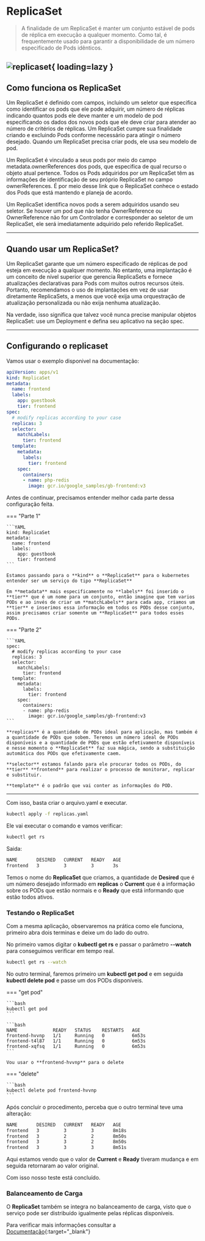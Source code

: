 # ReplicaSet

>A finalidade de um ReplicaSet é manter um conjunto estável de pods de réplica em execução a qualquer momento. Como tal, é frequentemente usado para garantir a disponibilidade de um número especificado de Pods idênticos.

![replicaset](https://i.postimg.cc/Vv6N76BH/image.png){ loading=lazy }
----

## Como funciona os ReplicaSet

Um ReplicaSet é definido com campos, incluindo um seletor que especifica como identificar os pods que ele pode adquirir, um número de réplicas indicando quantos pods ele deve manter e um modelo de pod especificando os dados dos novos pods que ele deve criar para atender ao número de critérios de réplicas. Um ReplicaSet cumpre sua finalidade criando e excluindo Pods conforme necessário para atingir o número desejado. Quando um ReplicaSet precisa criar pods, ele usa seu modelo de pod.

Um ReplicaSet é vinculado a seus pods por meio do campo metadata.ownerReferences dos pods, que especifica de qual recurso o objeto atual pertence. Todos os Pods adquiridos por um ReplicaSet têm as informações de identificação de seu próprio ReplicaSet no campo ownerReferences. É por meio desse link que o ReplicaSet conhece o estado dos Pods que está mantendo e planeja de acordo.

Um ReplicaSet identifica novos pods a serem adquiridos usando seu seletor. Se houver um pod que não tenha OwnerReference ou OwnerReference não for um Controlador e corresponder ao seletor de um ReplicaSet, ele será imediatamente adquirido pelo referido ReplicaSet.

----

## Quando usar um ReplicaSet?

Um ReplicaSet garante que um número especificado de réplicas de pod esteja em execução a qualquer momento. No entanto, uma implantação é um conceito de nível superior que gerencia ReplicaSets e fornece atualizações declarativas para Pods com muitos outros recursos úteis. Portanto, recomendamos o uso de implantações em vez de usar diretamente ReplicaSets, a menos que você exija uma orquestração de atualização personalizada ou não exija nenhuma atualização.

Na verdade, isso significa que talvez você nunca precise manipular objetos ReplicaSet: use um Deployment e defina seu aplicativo na seção spec.

----

## Configurando o replicaset

Vamos usar o exemplo disponivel na documentação:

```YAML
apiVersion: apps/v1
kind: ReplicaSet
metadata:
  name: frontend
  labels:
    app: guestbook
    tier: frontend
spec:
  # modify replicas according to your case
  replicas: 3
  selector:
    matchLabels:
      tier: frontend
  template:
    metadata:
      labels:
        tier: frontend
    spec:
      containers:
      - name: php-redis
        image: gcr.io/google_samples/gb-frontend:v3
```

Antes de continuar, precisamos entender melhor cada parte dessa configuração feita.

=== "Parte 1"

    ```YAML
    kind: ReplicaSet
    metadata:
      name: frontend
      labels:
        app: guestbook
        tier: frontend
    ```

    Estamos passando para o **kind** o **ReplicaSet** para o kubernetes entender ser um serviço do tipo **ReplicaSet**

    Em **metadata** mais especificamente no **labels** foi inserido o **tier** que é um nome para um conjunto, então imagine que tem varios PODs e ao invés de criar um **matchLabels** para cada app, criamos um **tier** e inserimos essa informação em todos os PODs desse conjunto, assim precisamos criar somente um **ReplicaSet** para todos esses PODs.

=== "Parte 2"

    ```YAML
    spec:
      # modify replicas according to your case
      replicas: 3
      selector:
        matchLabels:
          tier: frontend
      template:
        metadata:
          labels:
            tier: frontend
        spec:
          containers:
          - name: php-redis
            image: gcr.io/google_samples/gb-frontend:v3
    ```

    **replicas** é a quantidade de PODs ideal para aplicação, mas também é a quantidade de PODs que sobem. Teremos um número ideal de PODs disponíveis e a quantidade de PODs que estão efetivamente disponíveis e nesse momento o **ReplicaSet** faz sua mágica, sendo a substituição automática dos PODs que efetivamente caem.

    **selector** estamos falando para ele procurar todos os PODs, do **tier** **frontend** para realizar o processo de monitorar, replicar e substituir.

    **template** é o padrão que vai conter as informações do POD.

----

Com isso, basta criar o arquivo.yaml e executar.

```bash
kubectl apply -f replicas.yaml
```

Ele vai executar o comando e vamos verificar:

```bash
kubectl get rs
```

Saida:

```bash
NAME       DESIRED   CURRENT   READY   AGE
frontend   3         3         3       3s
```

Temos o nome do **ReplicaSet** que criamos, a quantidade de **Desired** que é um número desejado informado em **replicas** o **Current** que é a informação sobre os PODs que estão normais e o **Ready** que está informando que estão todos ativos.

### Testando o ReplicaSet

Com a mesma aplicação, observaremos na prática como ele funciona, primeiro abra dois terminas e deixe um do lado do outro.

No primeiro vamos digitar o **kubectl get rs** e passar o parâmetro **--watch** para conseguimos verificar em tempo real.

```bash
kubectl get rs --watch
```

No outro terminal, faremos primeiro um **kubectl get pod** e em seguida **kubectl delete pod** e passe um dos PODs disponíveis.

=== "get pod"

    ```bash
    kubectl get pod
    ```

    ```bash
    NAME             READY   STATUS    RESTARTS   AGE
    frontend-hvvnp   1/1     Running   0          6m53s
    frontend-t4l87   1/1     Running   0          6m53s
    frontend-xqfsq   1/1     Running   0          6m53s
    ```

    Vou usar o **frontend-hvvnp** para o delete

=== "delete"

    ```bash
    kubectl delete pod frontend-hvvnp
    ```


Após concluir o procedimento, perceba que o outro terminal teve uma alteração:

```bash
NAME       DESIRED   CURRENT   READY   AGE
frontend   3         3         3       8m18s
frontend   3         2         2       8m50s
frontend   3         3         2       8m50s
frontend   3         3         3       8m51s
```

Aqui estamos vendo que o valor de **Current** e **Ready** tiveram mudança e em seguida retornaram ao valor original.

Com isso nosso teste está concluído.

### Balanceamento de Carga

O **ReplicaSet** também se integra no balanceamento de carga, visto que o serviço pode ser distribuído igualmente pelas réplicas disponíveis.

Para verificar mais informações consultar a [Documentação](https://kubernetes.io/docs/concepts/workloads/controllers/replicaset/){:target="_blank"}
